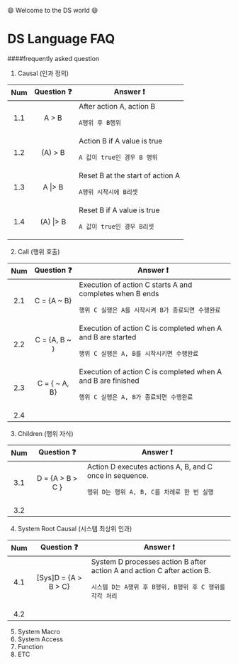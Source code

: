 :smile: Welcome to the DS world  :smile:
# DS Language FAQ 
####frequently asked question

1. Causal (인과 정의)

| Num | Question :question:  | Answer     :exclamation: 
|:--:| :-----: | ---- | 
|1.1 |A > B | After action A, action B <p>`A행위 후 B행위`|
|1.2 |(A) > B | Action B if A value is true <p>`A 값이 true인 경우 B 행위`|
|1.3 |A \|> B | Reset B at the start of action A <p>`A행위 시작시에 B리셋`|
|1.4 |(A) \|> B | Reset B if A value is true <p>`A 값이 true인 경우 B리셋`|

2. Call (행위 호출)

| Num | Question :question:  | Answer     :exclamation: 
|:--:| :-----: | ---- | 
|2.1 |C = {A ~ B} | Execution of action C starts A and completes when B ends  <p>`행위 C 실행은 A를 시작시켜 B가 종료되면 수행완료`|
|2.2 |C = {A, B ~ } | Execution of action C is completed when A and B are started  <p>`행위 C 실행은 A, B를 시작시키면 수행완료`|
|2.3 |C = { ~ A, B} | Execution of action C is completed when A and B are finished<p>`행위 C 실행은 A, B가 종료되면 수행완료`|
|2.4||
3. Children  (행위 자식)

| Num | Question :question:  | Answer     :exclamation: 
|:--:| :-----: | ---- | 
|3.1 |D = {A > B > C } | Action D executes actions A, B, and C once in sequence.<p>`행위 D는 행위 A, B, C를 차례로 한 번 실행`|
|3.2||
4. System Root Causal (시스템 최상위 인과)

| Num | Question :question:  | Answer     :exclamation: 
|:--:| :-----: | ---- | 
|4.1 |[Sys]D = {A > B > C} | System D processes action B after action A and action C after action B.<p>`시스템 D는 A행위 후 B행위, B행위 후 C 행위를 각각 처리`|
|4.2||

5. System Macro
6. System Access
7. Function
8. ETC


